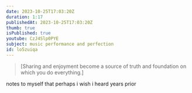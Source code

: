 ```yaml
---
date: 2023-10-25T17:03:20Z
duration: 1:17
publishedAt: 2023-10-25T17:03:20Z
thumb: true
isPublished: true
youtube: CzJ4Slp0PYE
subject: music performance and perfection
id: lo5zuiqa
---
```

> [Sharing and enjoyment become a source of truth and foundation on which you do everything.]

notes to myself that perhaps i wish i heard years prior
